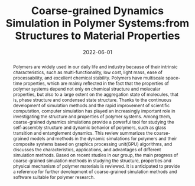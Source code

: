 ---
title: "Coarse-grained Dynamics Simulation in Polymer Systems:from Structures to Material Properties"
authors:
- Huimin Gao
- Rui Shi
- 朱有亮
- Hujun Qian
- Zhongyuan Lu
date: "2022-06-01"
doi: "10.1007/s40242-022-2080-3"
publish_types: ["期刊文章"]
publication: "Chemical Research in Chinese Universities"
publication_short: "Chem. Res. Chin. Univ."
abstract: "Polymers are widely used in our daily life and industry  because of their intrinsic characteristics, such as multi-functionality,  low cost, light mass, ease of processability, and excellent chemical  stability. Polymers have multiscale space-time properties, which are  mainly reflected in the fact that the properties of polymer systems  depend not only on chemical structure and molecular properties, but also  to a large extent on the aggregation state of molecules, that is, phase  structure and condensed state structure. Thanks to the continuous  development of simulation methods and the rapid improvement of  scientific computation, computer simulation has played an increasingly  important role in investigating the structure and properties of polymer  systems. Among them, coarse-grained dynamics simulations provide a  powerful tool for studying the self-assembly structure and dynamic  behavior of polymers, such as glass transition and entanglement  dynamics. This review summarizes the coarse-grained models and methods  in the dynamic simulations for polymers and their composite systems  based on graphics processing unit(GPU) algorithms, and discusses the  characteristics, applications, and advantages of different simulation  methods. Based on recent studies in our group, the main progress of  coarse-grained simulation methods in studying the structure, properties  and physical mechanism of polymer materials is reviewed. It is  anticipated to provide a reference for further development of  coarse-grained simulation methods and software suitable for polymer  research."
url_pdf: "https://doi.org/10.1007/s40242-022-2080-3"
---
